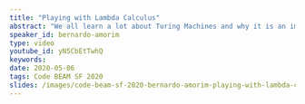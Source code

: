 ```yaml
---
title: "Playing with Lambda Calculus"
abstract: "We all learn a lot about Turing Machines and why it is an important model and its correlation to the microprocessors we have today. However, not everyone learn about another important model: Lambda Calculus. We'll learn a little bit about simple untyped lambda calculus, implement some data structures using only functions (no other Elixir data type) and hopefully have some fun."
speaker_id: bernardo-amorim
type: video
youtube_id: yN5CbEtTwhQ
keywords: 
date: 2020-05-06
tags: Code BEAM SF 2020
slides: /images/code-beam-sf-2020-bernardo-amorim-playing-with-lambda-calculus.pdf
---
```


